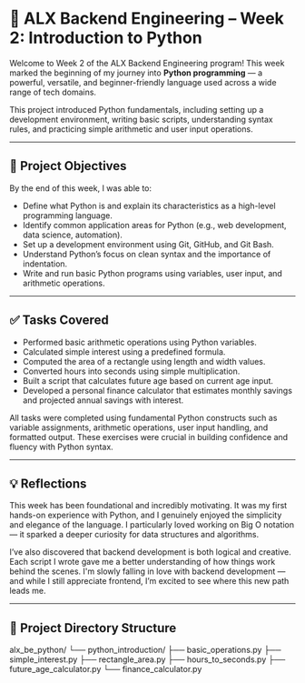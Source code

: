# 🐍 ALX Backend Engineering – Week 2: Introduction to Python

Welcome to Week 2 of the ALX Backend Engineering program! This week marked the beginning of my journey into **Python programming** — a powerful, versatile, and beginner-friendly language used across a wide range of tech domains.

This project introduced Python fundamentals, including setting up a development environment, writing basic scripts, understanding syntax rules, and practicing simple arithmetic and user input operations.

---

## 🎯 Project Objectives

By the end of this week, I was able to:

- Define what Python is and explain its characteristics as a high-level programming language.
- Identify common application areas for Python (e.g., web development, data science, automation).
- Set up a development environment using Git, GitHub, and Git Bash.
- Understand Python’s focus on clean syntax and the importance of indentation.
- Write and run basic Python programs using variables, user input, and arithmetic operations.

---

## ✅ Tasks Covered

- Performed basic arithmetic operations using Python variables.
- Calculated simple interest using a predefined formula.
- Computed the area of a rectangle using length and width values.
- Converted hours into seconds using simple multiplication.
- Built a script that calculates future age based on current age input.
- Developed a personal finance calculator that estimates monthly savings and projected annual savings with interest.

All tasks were completed using fundamental Python constructs such as variable assignments, arithmetic operations, user input handling, and formatted output. These exercises were crucial in building confidence and fluency with Python syntax.

---

## 💡 Reflections

This week has been foundational and incredibly motivating. It was my first hands-on experience with Python, and I genuinely enjoyed the simplicity and elegance of the language. I particularly loved working on Big O notation — it sparked a deeper curiosity for data structures and algorithms.

I’ve also discovered that backend development is both logical and creative. Each script I wrote gave me a better understanding of how things work behind the scenes. I'm slowly falling in love with backend development — and while I still appreciate frontend, I’m excited to see where this new path leads me.

---

## 📁 Project Directory Structure

alx_be_python/
└── python_introduction/
├── basic_operations.py
├── simple_interest.py
├── rectangle_area.py
├── hours_to_seconds.py
├── future_age_calculator.py
└── finance_calculator.py

